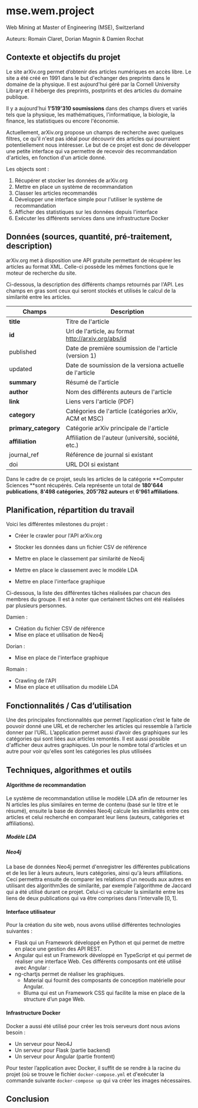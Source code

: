 # mse.wem.project
Web Mining at Master of Engineering (MSE), Switzerland

Auteurs: Romain Claret, Dorian Magnin & Damien Rochat


## Contexte et objectifs du projet

Le site arXiv.org permet d’obtenir des articles numériques en accès libre. Le site a été créé en 1991 dans le but d'echanger des preprints dans le domaine de la physique. Il est aujourd'hui géré par la Cornell University Library et il héberge des preprints, postprints et des articles du domaine publique.

Il y a aujourd'hui **1'519'310 soumissions** dans des champs divers et variés tels que la physique, les mathématiques, l'informatique, la biologie, la finance, les statistiques ou encore l'économie.

Actuellement, arXiv.org propose un champs de recherche avec quelques filtres, ce qu'il n'est pas idéal pour découvrir des articles qui pourraient potentiellement nous intéresser. Le but de ce projet est donc de développer une petite interface qui va permettre de recevoir des recommandation d'articles, en fonction d'un article donné.

Les objects sont :

1. Récupérer et stocker les données de arXiv.org
2. Mettre en place un système de recommandation
3. Classer les articles recommandés
4. Développer une interface simple pour l'utiliser le système de recommandation
5. Afficher des statistiques sur les données depuis l'interface
6. Exécuter les différents services dans une infrastructure Docker

## Données (sources, quantité, pré-traitement, description)

arXiv.org met à disposition une API gratuite permettant de récupérer les articles au format XML. Celle-ci possède les mêmes fonctions que le moteur de recherche du site.

Ci-dessous, la description des différents champs retournés par l'API. Les champs en gras sont ceux qui seront stockés et utilisés le calcul de la similarité entre les articles.

| Champs               | Description                                             |
| -------------------- | ------------------------------------------------------- |
| **title**            | Titre de l'article                                      |
| **id**               | Url de l'article, au format http://arxiv.org/abs/id     |
| published            | Date de première soumission de l'article (version 1)    |
| updated              | Date de soumission de la versiona actuelle de l'article |
| **summary**          | Résumé de l'article                                     |
| **author**           | Nom des différents auteurs de l'article                 |
| **link**             | Liens vers l'article (PDF)                              |
| **category**         | Catégories de l'article (catégories arXiv, ACM et MSC)  |
| **primary_category** | Catégorie arXiv principale de l'article                 |
| **affiliation**      | Affiliation de l'auteur (université, société, etc.)     |
| journal_ref          | Référence de journal si existant                        |
| doi                  | URL DOI si existant                                     |

Dans le cadre de ce projet, seuls les articles de la catégorie **Computer Sciences **sont récupérés. Cela représente un total de **180'644 publications**, **8'498 catégories**, **205'782 auteurs** et **6'961 affiliations**.

## Planification, répartition du travail
Voici les différentes milestones du projet :

- Créer le crawler pour l'API arXiv.org
- Stocker les données dans un fichier CSV de référence
- Mettre en place le classement par similarité de Neo4j

- Mettre en place le classement avec le modèle LDA
- Mettre en place l'interface graphique

Ci-dessous, la liste des différentes tâches réalisées par chacun des membres du groupe. Il est à noter que certainent tâches ont été réalisées par plusieurs personnes.

Damien :

- Création du fichier CSV de référence
- Mise en place et utilisation de Neo4j

Dorian :

- Mise en place de l'interface graphique

Romain :

- Crawling de l'API
- Mise en place et utilisation du modèle LDA

## Fonctionnalités / Cas d’utilisation
Une des principales fonctionnalités que permet l’application c’est le faite de pouvoir donné une URL et 
de rechercher les articles qui ressemble à l’article donner par l’URL. 
L’application permet aussi d’avoir des graphiques sur les catégories qui sont liées aux articles remontés. 
Il est aussi possible d'afficher deux autres graphiques. 
Un pour le nombre total d'articles et un autre pour voir qu'elles sont les catégories les plus utilisées



## Techniques, algorithmes et outils

#### Algorithme de recommandation

Le système de recommandation utilise le modèle LDA afin de retourner les N articles les plus similaires en terme de contenu (basé sur le titre et le résumé), ensuite la base de données Neo4j calcule les similarités entre ces articles et celui recherché en comparant leur liens (auteurs, catégories et affiliations).

##### Modèle LDA

##### Neo4j

La base de données Neo4j permet d'enregistrer les différentes publications et de les lier à leurs auteurs, leurs catégories, ainsi qu'à leurs affiliations. Ceci permettra ensuite de comparer les relations d'un neouds aux autres en utilisant des algorithm3es de similarité, par exemple l'algorithme de Jaccard qui a été utilisé  durant ce projet. Celui-ci va calculer la similarité entre les liens de deux publications qui va être comprises dans l'intervalle $[0,1]$.

#### Interface utilisateur

Pour la création du site web, nous avons utilisé différentes technologies suivantes :

- Flask qui un Framework développé en Python et qui permet de mettre en place une gestion des API REST.
- Angular qui est un Framework développé en TypeScript et qui permet de réaliser une interface Web. 
  Ces différents composants ont été utilisé avec Angular : 
- ng-chartjs permet de réaliser les graphiques.
  - Material qui fournit des composants de conception matérielle pour Angular.
  - Bluma qui est un Framework CSS qui facilite la mise en place de la structure d’un page Web.

#### Infrastructure Docker

Docker a aussi été utilisé pour créer les trois serveurs dont nous avions besoin :

- Un serveur pour Neo4J
- Un serveur pour Flask (partie backend)
- Un serveur pour Angular (partie frontent)

Pour tester l’application avec Docker, il suffit de se rendre à la racine du projet (où se trouve le fichier `docker-compose.yml` et d'exécuter la commande suivante `docker-compose up` qui va créer les images nécessaires.


## Conclusion
